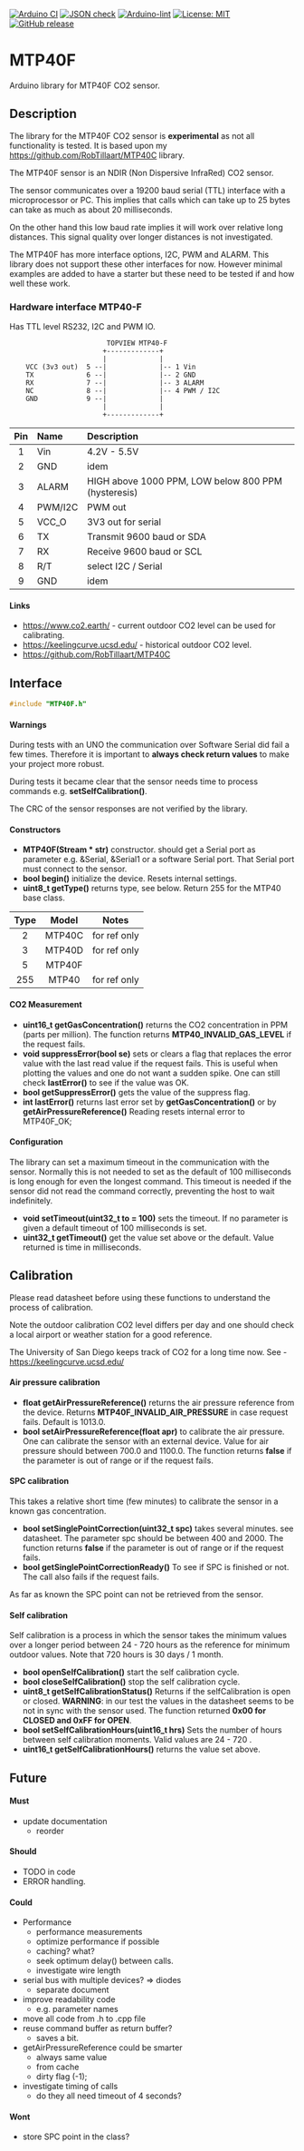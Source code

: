 
[![Arduino CI](https://github.com/RobTillaart/MTP40F/workflows/Arduino%20CI/badge.svg)](https://github.com/marketplace/actions/arduino_ci)
[![JSON check](https://github.com/RobTillaart/MTP40F/actions/workflows/jsoncheck.yml/badge.svg)](https://github.com/RobTillaart/MTP40F/actions/workflows/jsoncheck.yml)
[![Arduino-lint](https://github.com/RobTillaart/MTP40F/actions/workflows/arduino-lint.yml/badge.svg)](https://github.com/RobTillaart/MTP40F/actions/workflows/arduino-lint.yml)
[![License: MIT](https://img.shields.io/badge/license-MIT-green.svg)](https://github.com/RobTillaart/MTP40F/blob/master/LICENSE)
[![GitHub release](https://img.shields.io/github/release/RobTillaart/MTP40F.svg?maxAge=3600)](https://github.com/RobTillaart/MTP40F/releases)


# MTP40F

Arduino library for MTP40F CO2 sensor.


## Description

The library for the MTP40F CO2 sensor is **experimental** as not all functionality is tested.
It is based upon my https://github.com/RobTillaart/MTP40C library.

The MTP40F sensor is an NDIR (Non Dispersive InfraRed) CO2 sensor.

The sensor communicates over a 19200 baud serial (TTL) interface with a microprocessor or PC. 
This implies that calls which can take up to 25 bytes can take as much as about 20 milliseconds.

On the other hand this low baud rate implies it will work over relative long distances.
This signal quality over longer distances is not investigated. 

The MTP40F has more interface options, I2C, PWM and ALARM. 
This library does not support these other interfaces for now.
However minimal examples are added to have a starter but these 
need to be tested if and how well these work.


### Hardware interface MTP40-F  

Has TTL level RS232, I2C and PWM IO.

```
                        TOPVIEW MTP40-F
                       +-------------+
                       |             | 
    VCC (3v3 out)  5 --|             |-- 1 Vin
    TX             6 --|             |-- 2 GND
    RX             7 --|             |-- 3 ALARM
    NC             8 --|             |-- 4 PWM / I2C
    GND            9 --|             |
                       |             |
                       +-------------+
```

|  Pin  |  Name     |  Description                 |
|:-----:|:----------|:-----------------------------|
|   1   |  Vin      |  4.2V - 5.5V                 |
|   2   |  GND      |  idem                        |
|   3   |  ALARM    |  HIGH above 1000 PPM, LOW below 800 PPM (hysteresis) |
|   4   |  PWM/I2C  |  PWM out                     |
|   5   |  VCC_O    |  3V3 out for serial          |
|   6   |  TX       |  Transmit 9600 baud or SDA   |
|   7   |  RX       |  Receive 9600 baud or SCL    |
|   8   |  R/T      |  select I2C / Serial         |
|   9   |  GND      |  idem                        |


#### Links

- https://www.co2.earth/ - current outdoor CO2 level can be used for calibrating.
- https://keelingcurve.ucsd.edu/ - historical outdoor CO2 level.
- https://github.com/RobTillaart/MTP40C


## Interface

```cpp
#include "MTP40F.h"
```

#### Warnings

During tests with an UNO the communication over Software Serial did 
fail a few times.
Therefore it is important to **always check return values** 
to make your project more robust.

During tests it became clear that the sensor needs time to process 
commands e.g. **setSelfCalibration()**.

The CRC of the sensor responses are not verified by the library.


#### Constructors

- **MTP40F(Stream \* str)** constructor. should get a Serial port as parameter e.g. \&Serial, \&Serial1 
or a software Serial port. That Serial port must connect to the sensor. 
- **bool begin()** initialize the device.
Resets internal settings.
- **uint8_t getType()** returns type, see below.
Return 255 for the MTP40 base class.

|  Type  |  Model   |  Notes   |
|:------:|:--------:|:--------:|
|   2    |  MTP40C  |  for ref only
|   3    |  MTP40D  |  for ref only
|   5    |  MTP40F  |  
|  255   |  MTP40   |  for ref only


#### CO2 Measurement

- **uint16_t getGasConcentration()** returns the CO2 concentration in PPM (parts per million).
The function returns **MTP40_INVALID_GAS_LEVEL** if the request fails.
- **void suppressError(bool se)** sets or clears a flag that replaces the error value with 
the last read value if the request fails.
This is useful when plotting the values and one do not want a sudden spike.
One can still check **lastError()** to see if the value was OK.
- **bool getSuppressError()** gets the value of the suppress flag. 
- **int lastError()** returns last error set by **getGasConcentration()** 
or by **getAirPressureReference()** 
Reading resets internal error to MTP40F_OK;


#### Configuration

The library can set a maximum timeout in the communication with the sensor.
Normally this is not needed to set as the default of 100 milliseconds is long enough
for even the longest command. This timeout is needed if the sensor did not read the 
command correctly, preventing the host to wait indefinitely.
- **void setTimeout(uint32_t to = 100)** sets the timeout. 
If no parameter is given a default timeout of 100 milliseconds is set.
- **uint32_t getTimeout()** get the value set above or the default. 
Value returned is time in milliseconds.


## Calibration

Please read datasheet before using these functions to understand the process of calibration.

Note the outdoor calibration CO2 level differs per day and one should check 
a local airport or weather station for a good reference.

The University of San Diego keeps track of CO2 for a long time now.
See - https://keelingcurve.ucsd.edu/ 


#### Air pressure calibration

- **float getAirPressureReference()** returns the air pressure reference from the device.
Returns **MTP40F_INVALID_AIR_PRESSURE** in case request fails.
Default is 1013.0.
- **bool setAirPressureReference(float apr)** to calibrate the air pressure.
One can calibrate the sensor with an external device.
Value for air pressure should between 700.0 and 1100.0. 
The function returns **false** if the parameter is out of range or if the request fails.


#### SPC calibration

This takes a relative short time (few minutes) to calibrate the sensor in a known 
gas concentration. 

- **bool setSinglePointCorrection(uint32_t spc)** takes several minutes. see datasheet.
The parameter spc should be between 400 and 2000.
The function returns **false** if the parameter is out of range or if the request fails.
- **bool getSinglePointCorrectionReady()** To see if SPC is finished or not. 
The call also fails if the request fails.

As far as known the SPC point can not be retrieved from the sensor.


#### Self calibration

Self calibration is a process in which the sensor takes the minimum values over a longer period
between 24 - 720 hours as the reference for minimum outdoor values.
Note that 720 hours is 30 days / 1 month.

- **bool openSelfCalibration()** start the self calibration cycle.
- **bool closeSelfCalibration()** stop the self calibration cycle.
- **uint8_t getSelfCalibrationStatus()** Returns if the selfCalibration is open or closed.
**WARNING**: in our test the values in the datasheet seems to be not in sync with the sensor used. 
The function returned **0x00 for CLOSED and 0xFF for OPEN**.
- **bool setSelfCalibrationHours(uint16_t hrs)** Sets the number of hours between self calibration
moments. Valid values are 24 - 720 .
- **uint16_t getSelfCalibrationHours()** returns the value set above.


## Future

#### Must
- update documentation
  - reorder

#### Should 
- TODO in code
- ERROR handling.


#### Could 
- Performance
  - performance measurements
  - optimize performance if possible
  - caching? what?
  - seek optimum delay() between calls.
  - investigate wire length
- serial bus with multiple devices? => diodes
  - separate document
- improve readability code 
  - e.g. parameter names
- move all code from .h to .cpp file
- reuse command buffer as return buffer?
  - saves a bit.
- getAirPressureReference could be smarter 
  - always same value
  - from cache
  - dirty flag (-1);
- investigate timing of calls 
  - do they all need timeout of 4 seconds?

#### Wont

- store SPC point in the class?

